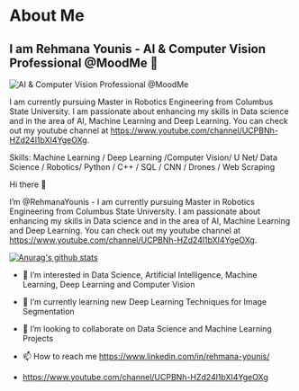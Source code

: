 # About Me

## I am Rehmana Younis  - AI & Computer Vision Professional @MoodMe 👋 
![AI & Computer Vision Professional @MoodMe](https://media-exp1.licdn.com/dms/image/C4E03AQFRtcJh8Bm7XA/profile-displayphoto-shrink_400_400/0/1646260717853?e=1652313600&v=beta&t=TrqF6qheYfZzWm9Q7HbBDD_6uPAQfTOrRB7Z8NAakHk)

I am currently pursuing Master in Robotics Engineering from Columbus State University. I am passionate about enhancing my skills in Data science and in the area of AI, Machine Learning and Deep Learning. You can check out my youtube channel at   https://www.youtube.com/channel/UCPBNh-HZd24l1bXI4YgeOXg. 

Skills: Machine Learning / Deep Learning /Computer Vision/ U Net/  Data Science / Robotics/  Python / C++ / SQL /  CNN / Drones / Web Scraping 















Hi there 👋 

I’m @RehmanaYounis - I am currently pursuing Master in Robotics Engineering from Columbus State University. I am passionate about enhancing my skills in Data science and in the area of AI, Machine Learning and Deep Learning. You can check out my youtube channel at   https://www.youtube.com/channel/UCPBNh-HZd24l1bXI4YgeOXg. 

[![Anurag's github stats](https://github-readme-stats.vercel.app/api?username=RehmanaYounis)](https://github.com/anuraghazra/github-readme-stats)

- 👀 I’m interested in Data Science, Artificial Intelligence, Machine Learning, Deep Learning and Computer Vision

- 🌱 I’m currently learning new Deep Learning Techniques for Image Segmentation
- 💞️ I’m looking to collaborate on Data Science and Machine Learning Projects
- 📫 How to reach me https://www.linkedin.com/in/rehmana-younis/
- https://www.youtube.com/channel/UCPBNh-HZd24l1bXI4YgeOXg

<!---
RehmanaYounis/RehmanaYounis is a ✨ special ✨ repository because its `README.md` (this file) appears on your GitHub profile.
You can click the Preview link to take a look at your changes.
--->
